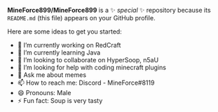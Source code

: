 
**MineForce899/MineForce899** is a ✨ _special_ ✨ repository because its `README.md` (this file) appears on your GitHub profile.

Here are some ideas to get you started:

- 🔭 I’m currently working on RedCraft
- 🌱 I’m currently learning Java
- 👯 I’m looking to collaborate on HyperSoop, n5aU
- 🤔 I’m looking for help with coding minecraft plugins
- 💬 Ask me about memes
- 📫 How to reach me: Discord - MineForce#8119
- 😄 Pronouns: Male
- ⚡ Fun fact: Soup is very tasty
